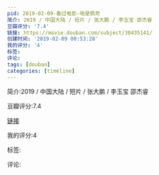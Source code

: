 ```yaml
---
pid: 2019-02-09-看过电影-啥是佩奇
简介: 2019 / 中国大陆 / 短片 / 张大鹏 / 李玉宝 邵杰睿
豆瓣评分: '7.4'
链接: https://movie.douban.com/subject/30435141/
创建时间: '2019-02-09 00:53:28'
我的评分: '4'
标签:
评论:
tags: [douban]
categories: [timeline]
---
```

简介:2019 / 中国大陆 / 短片 / 张大鹏 / 李玉宝 邵杰睿

豆瓣评分:7.4

[链接](https://movie.douban.com/subject/30435141/)

我的评分:4

标签:

评论:

